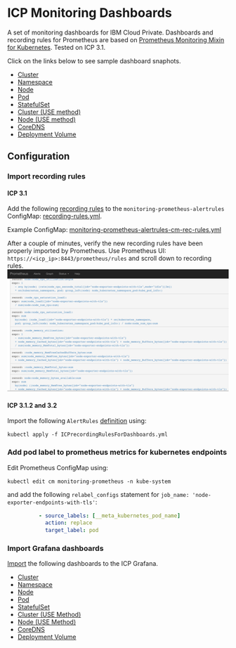 # ICP Monitoring Dashboards

A set of monitoring dashboards for IBM Cloud Private. Dashboards and recording rules for Prometheus are based on [Prometheus Monitoring Mixin for Kubernetes](https://github.com/kubernetes-monitoring/kubernetes-mixin/). Tested on ICP 3.1.

Click on the links below to see sample dashboard snaphots.

- [Cluster](https://snapshot.raintank.io/dashboard/snapshot/LuONx1P9OjnSTJh5tmKRtcFCDcKcmq3c)
- [Namespace](https://snapshot.raintank.io/dashboard/snapshot/pKjVTrS5E27ZWMRsDVy9W63o6Sc6J0JX)
- [Node](https://snapshot.raintank.io/dashboard/snapshot/OnK13Bcl5NkhuryyR9FlY60DK02mLQsr)
- [Pod](https://snapshot.raintank.io/dashboard/snapshot/vqpRSVZMLmT3K2v3durDycYqFW9g25eQ)
- [StatefulSet](https://snapshot.raintank.io/dashboard/snapshot/4yvMJaqnLYKn1i3CV829r0PdhypeaaQL)
- [Cluster (USE method)](https://snapshot.raintank.io/dashboard/snapshot/R0NT5SkyBe6loSw0E6PJF1qXDUyMENqv)
- [Node (USE method)](https://snapshot.raintank.io/dashboard/snapshot/TOCfdyuxoQ8xp5V64v4HtKO8AM3ee1go)
- [CoreDNS](https://snapshot.raintank.io/dashboard/snapshot/DE6vrvGli15zFkO3zuOOos0T0bYp6TrX)
- [Deployment Volume](https://snapshot.raintank.io/dashboard/snapshot/6hnkOp1PyvEiZTV4pteU4GgGBeCb4LFn)

## Configuration

### Import recording rules

#### ICP 3.1
Add the following [recording rules](https://prometheus.io/docs/prometheus/latest/configuration/recording_rules/) to the `monitoring-prometheus-alertrules` ConfigMap: [recording-rules.yml](recording-rules.yml). 

Example ConfigMap: 
[monitoring-prometheus-alertrules-cm-rec-rules.yml](monitoring-prometheus-alertrules-cm-rec-rules.yml)

After a couple of minutes, verify the new recording rules have been properly imported by Prometheus. Use Prometheus UI: `https://<icp_ip>:8443/prometheus/rules` and scroll down to recording rules.
![](rules.png)

#### ICP 3.1.2 and 3.2
Import the following `AlertRules` [definition](ICPrecordingRulesForDashboards.yml) using:

```
kubectl apply -f ICPrecordingRulesForDashboards.yml
```

### Add pod label to prometheus metrics for kubernetes endpoints
Edit Prometheus ConfigMap using:

```
kubectl edit cm monitoring-prometheus -n kube-system
```

and add the following `relabel_configs` statement for `job_name: 'node-exporter-endpoints-with-tls'`:

```yaml
          - source_labels: [__meta_kubernetes_pod_name]
            action: replace
            target_label: pod
```

### Import Grafana dashboards
[Import](http://docs.grafana.org/reference/export_import/#importing-a-dashboard) the following dashboards to the ICP Grafana.

- [Cluster](ICP31-Grafana/K8s_Cluster.json)
- [Namespace](ICP31-Grafana/K8s_Namespace.json)
- [Node](ICP31-Grafana/K8s_Node.json)
- [Pod](ICP31-Grafana/K8s_Pod.json)
- [StatefulSet](ICP31-Grafana/K8s_Node.json)
- [Cluster (USE Method)](ICP31-Grafana/K8s_USE_Method_Cluster.json)
- [Node (USE Method)](ICP31-Grafana/K8s_USE_Method_Node.json)
- [CoreDNS](ICP31-Grafana/K8s-CoreDNS.json)
- [Deployment Volume](ICP31-Grafana/K8s-Deployments.json)